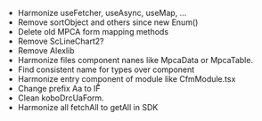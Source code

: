 - Harmonize useFetcher, useAsync, useMap, ...
- Remove sortObject and others since new Enum()
- Delete old MPCA form mapping methods
- Remove ScLineChart2?
- Remove Alexlib
- Harmonize files component nanes like MpcaData or MpcaTable.
- Find consistent name for types over component
- Harmonize entry component of module like CfmModule.tsx
- Change prefix Aa to IF͐
- Clean koboDrcUaForm. 
- Harmonize all fetchAll to getAll in SDK